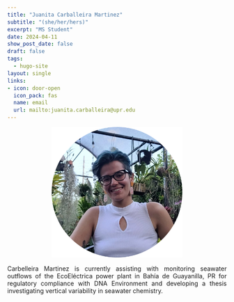 ```yaml
---
title: "Juanita Carballeira Martinez"
subtitle: "(she/her/hers)"
excerpt: "MS Student"
date: 2024-04-11
show_post_date: false
draft: false
tags:
  - hugo-site
layout: single
links:
- icon: door-open
  icon_pack: fas
  name: email
  url: mailto:juanita.carballeira@upr.edu
---
```


<div style="text-align: center;">
<img src="featured-hex.PNG" width="300"> 
</div>

<div style="text-align: justify;">

Carbelleira Martinez is currently assisting with monitoring seawater outflows of the EcoEléctrica power plant in Bahía de Guayanilla, PR for regulatory compliance with DNA Environment and developing a thesis investigating vertical variability in seawater chemistry.

</div>
